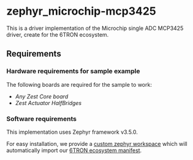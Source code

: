 # zephyr_microchip-mcp3425
This is a driver implementation of the Microchip single ADC MCP3425 driver, create for the 6TRON ecosystem.

## Requirements
### Hardware requirements for sample example
The following boards are required for the sample to work:
- *Any Zest Core board*
- *Zest Actuator HalfBridges*

### Software requirements
This implementation uses Zephyr framework v3.5.0.

For easy installation, we provide a [custom zephyr workspace](https://github.com/catie-aq/zephyr_manifest) which will automatically import our [6TRON ecosystem manifest](https://github.com/catie-aq/zephyr_6tron-manifest).
